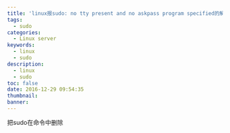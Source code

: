 ```yaml
---
title: 'linux报sudo: no tty present and no askpass program specified的解决办法'
tags:
  - sudo
categories:
  - Linux server
keywords:
  - linux
  - sudo
description:
  - linux
  - sudo
toc: false
date: 2016-12-29 09:54:35
thumbnail:
banner:
---
```


把sudo在命令中删除